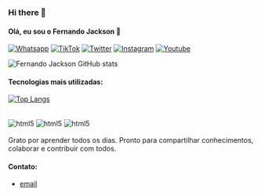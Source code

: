 ### Hi there 👋

#### Olá, eu sou o Fernando Jackson 👋


[![Whatsapp](https://img.shields.io/badge/WhatsApp-25D366?style=for-the-badge&logo=whatsapp&logoColor=white)](https://www.whatsapp.com)
[![TikTok](https://img.shields.io/badge/TikTok-000000?style=for-the-badge&logo=tiktok&logoColor=white)](https://www.tiktok.com/pt-BR/)
[![Twitter](https://img.shields.io/badge/Twitter-1DA1F2?style=for-the-badge&logo=twitter&logoColor=white)](https://twitter.com)
[![Instagram](https://img.shields.io/badge/Instagram-E4405F?style=for-the-badge&logo=instagram&logoColor=white)](https://www.instagram.com)
[![Youtube](https://img.shields.io/badge/YouTube-FF0000?style=for-the-badge&logo=youtube&logoColor=white)](https://www.youtube.com)


![Fernando Jackson GitHub stats](https://github-readme-stats.vercel.app/api?username=FernandoJackson&show_icons=true&theme=dracula)

#### Tecnologias mais utilizadas:

[![Top Langs](https://github-readme-stats.vercel.app/api/top-langs/?username=FernandoJackson)](https://github.com/FernandoJackson/github-readme-stats)

<div style="display: inline_block"><br/>
    <img align="center" alt="html5" src="https://img.shields.io/badge/Python-3776AB?style=for-the-badge&logo=python&logoColor=white"/>
    <img align="center" alt="html5" src="https://img.shields.io/badge/HTML5-E34F26?style=for-the-badge&logo=html5&logoColor=white"/>
    <img align="center" alt="html5" src="https://img.shields.io/badge/CSS3-1572B6?style=for-the-badge&logo=css3&logoColor=white"/>
</div><br/>
Grato por aprender todos os dias. Pronto para compartilhar conhecimentos, colaborar e contribuir com todos.

#### Contato:
- [email](https://outlook.com)<br/>
